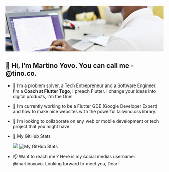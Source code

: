 ![Always Good Apps](https://github.com/martinoyovo/martinoyovo/blob/main/tino.co.jpg)
## 👋 Hi, I’m Martino Yovo. You can call me - @tino.co.
- 👀 I’m a problem solver, a Tech Entrepreneur and a Software Engineer. I'm a <strong>Coach at Flutter Togo</strong>, I preach Flutter. I change your ideas into digital products, I'm the One!
- 🌱 I’m currently working to be a Flutter GDE (Google Developer Expert) and how to make nice websites with the powerful tailwind.css library.
- 💞️ I’m looking to collaborate on any web or mobile development or tech project that you might have.
-  :gem: My GitHub Stats

    ![](https://komarev.com/ghpvc/?username=martinoyovo)
    ![My GitHub Stats](https://github-readme-stats.vercel.app/api?username=martinoyovo&show_icons=true&count_private=true&bg_color=0D1117&border_radius=0&hide_title=true&text_color=FFF&icon_color=296ECA&)
<!-- -  :computer: Most used languages 

    [![Most used languages](https://github-readme-stats.vercel.app/api/top-langs/?username=martinoyovo&langs_count=5&hide_title=true&bg_color=0D1117&border_radius=0&hide_title=true&text_color=FFF&icon_color=296ECA)](https://github.com/martinoyovo/github-readme-stats)-->
- 📫 Want to reach me ? Here is my social medias username: @martinoyovo. Looking forward to meet you, Dear!


<!---
martinoyovo/martinoyovo is a ✨ special ✨ repository because its `README.md` (this file) appears on your GitHub profile.
You can click the Preview link to take a look at your changes.
--->
